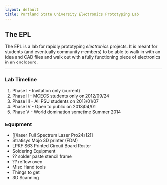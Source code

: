 ```yaml
---
layout: default
title: Portland State University Electronics Prototyping Lab
---
```


## The EPL

The EPL is a lab for rapidly prototyping _electronics_ projects. It is meant for
students (and eventually community members) to be able to walk in with an idea
and CAD files and walk out with a fully functioning piece of electronics in an
enclosure.

--------------------------------------------------------------------------------

### Lab Timeline

 1. Phase I - Invitation only (current)
 1. Phase II - MCECS students only on 2012/09/24
 1. Phase III - All PSU students on 2013/01/07
 1. Phase IV - Open to public on 2013/04/01
 1. Phase V - World domination sometime Summer 2014

### Equipment

 - [[/laser|Full Spectrum Laser Pro24x12]]
 - Stratisys Mojo 3D printer (FDM)
 - LPKF S63 Printed Circuit Board Router
 - Soldering Equipment
 - ?? solder paste stencil frame
 - ?? reflow oven
 - Misc Hand tools
 - Things to get
 - 3D Scanning
